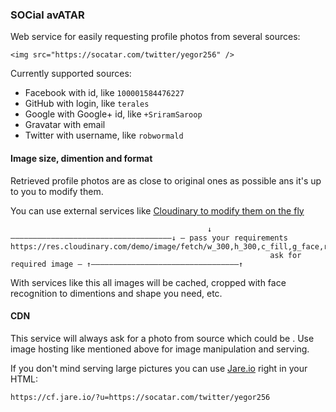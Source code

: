 ### SOCial avATAR

Web service for easily requesting profile photos from several sources:
```
<img src="https://socatar.com/twitter/yegor256" />
```

Currently supported sources:
* Facebook with id, like `100001584476227`
* GitHub with login, like `terales`
* Google with Google+ id, like `+SriramSaroop`
* Gravatar with email
* Twitter with username, like `robwormald`

#### Image size, dimention and format

Retrieved profile photos are as close to original ones as possible ans it's up to you to modify them.

You can use external services like [Cloudinary to modify them on the fly](https://cloudinary.com/documentation/fetch_remote_images#fetch_url_with_on_the_fly_image_manipulation)
```
                                            ↓————————————————————————————————————↓ — pass your requirements
https://res.cloudinary.com/demo/image/fetch/w_300,h_300,c_fill,g_face,r_max,f_auto/https://socatar.com/twitter/yegor256
                                                          ask for required image — ↑—————————————————————————————————↑
```
With services like this all images will be cached, cropped with face recognition to dimentions and shape you need, etc.

#### CDN

This service will always ask for a photo from source which could be . Use image hosting like mentioned above for image manipulation and serving.

If you don't mind serving large pictures you can use [Jare.io](http://www.jare.io/) right in your HTML:
```
https://cf.jare.io/?u=https://socatar.com/twitter/yegor256
```
